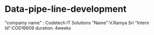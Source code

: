 # Data-pipe-line-development
"compamy name" : Codetech IT Solutions
"Name":V.Ramya Sri
"Intern Id":COD16609 
duration: 4weeks

